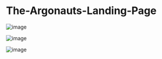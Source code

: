 # The-Argonauts-Landing-Page
![image](https://github.com/user-attachments/assets/53259fca-0234-4038-b779-9d82725b9913)

![image](https://github.com/user-attachments/assets/cabf9b77-3102-4371-b999-9bbddabe3c5e)

![image](https://github.com/user-attachments/assets/c015dfa8-2fbb-43db-8088-c03b69cea785)
